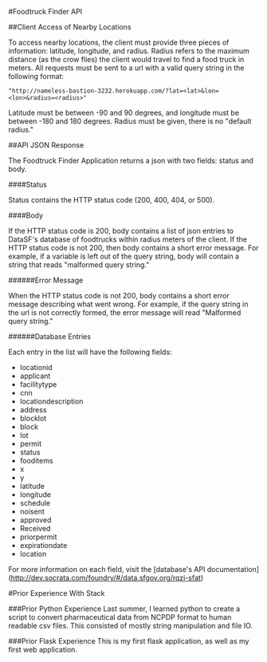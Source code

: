 #Foodtruck Finder API

##Client Access of Nearby Locations

To access nearby locations, the client must provide three pieces of information: latitude, longitude, and radius. Radius refers to the maximum distance (as the crow flies) the client would travel to find a food truck in meters. All requests must be sent to a url with a valid query string in the following format:

	"http://nameless-bastion-3232.herokuapp.com/?lat=<lat>&lon=<lon>&radius=<radius>"

Latitude must be between -90 and 90 degrees, and longitude must be between -180 and 180 degrees. Radius must be given, there is no "default radius."

##API JSON Response

The Foodtruck Finder Application returns a json with two fields: status and body.

####Status

Status contains the HTTP status code (200, 400, 404, or 500).

####Body

If the HTTP status code is 200, body contains a list of json entries to DataSF's database of foodtrucks within radius meters of the client. If the HTTP status code is not 200, then body contains a short error message. For example, if a variable is left out of the query string, body will contain a string that reads "malformed query string."

######Error Message

When the HTTP status code is not 200, body contains a short error message describing what went wrong. For example, if the query string in the url is not correctly formed, the error message will read "Malformed query string."

######Database Entries

Each entry in the list will have the following fields:


* locationid
* applicant
* facilitytype
* cnn
* locationdescription
* address
* blocklot
* block
* lot
* permit
* status
* fooditems
* x
* y
* latitude
* longitude
* schedule
* noisent
* approved
* Received
* priorpermit
* expirationdate
* location

For more information on each field, visit the [database's API documentation] (http://dev.socrata.com/foundry/#/data.sfgov.org/rqzj-sfat)

#Prior Experience With Stack

###Prior Python Experience
Last summer, I learned python to create a script to convert pharmaceutical data from NCPDP format to human readable csv files. This consisted of mostly string manipulation and file IO.

###Prior Flask Experience
This is my first flask application, as well as my first web application.
